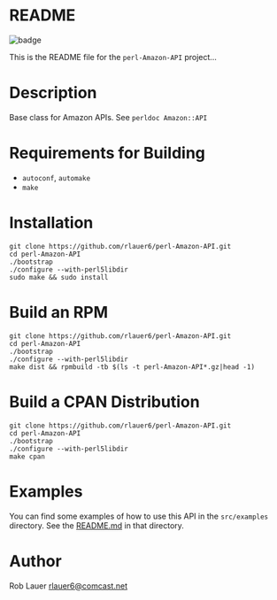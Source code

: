# README

![badge](https://codebuild.us-east-1.amazonaws.com/badges?uuid=eyJlbmNyeXB0ZWREYXRhIjoiSU52WEFWelBPWXIyeE8wYnY3NXZ1WWRJV1hTQW02aEpUOTlnQVkyMzFqVVduKzFOUkRMM3NRZVJMdnpiR1YyamFUMTI3Nlk1cyt5NFBVV2tJVlJqa0FFPSIsIml2UGFyYW1ldGVyU3BlYyI6ImFPN3hMQ2lLVTZOT2RzbFkiLCJtYXRlcmlhbFNldFNlcmlhbCI6MX0%3D&branch=master)

This is the README file for the `perl-Amazon-API` project...

# Description

Base class for Amazon APIs.  See `perldoc Amazon::API`

# Requirements for Building

* `autoconf`, `automake`
* `make`

# Installation

```
git clone https://github.com/rlauer6/perl-Amazon-API.git
cd perl-Amazon-API
./bootstrap
./configure --with-perl5libdir
sudo make && sudo install
```

# Build an RPM

```
git clone https://github.com/rlauer6/perl-Amazon-API.git
cd perl-Amazon-API
./bootstrap
./configure --with-perl5libdir
make dist && rpmbuild -tb $(ls -t perl-Amazon-API*.gz|head -1)
```

# Build a CPAN Distribution

```
git clone https://github.com/rlauer6/perl-Amazon-API.git
cd perl-Amazon-API
./bootstrap
./configure --with-perl5libdir
make cpan
```

# Examples

You can find some examples of how to use this API in the
`src/examples` directory.  See the [README.md](src/examples/README.md)
in that directory.

# Author

Rob Lauer  <rlauer6@comcast.net>
